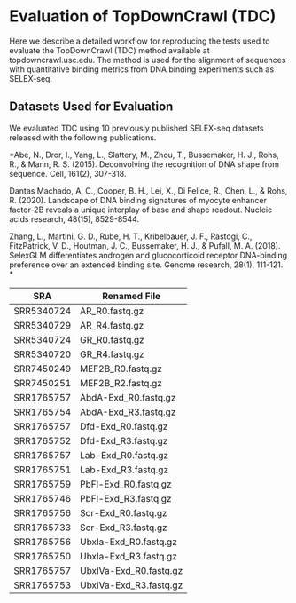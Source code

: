 # Evaluation of TopDownCrawl (TDC)
Here we describe a detailed workflow for reproducing the tests used to evaluate the TopDownCrawl (TDC) method available at topdowncrawl.usc.edu. The method is used for the alignment of sequences with quantitative binding metrics from DNA binding experiments such as SELEX-seq.

## Datasets Used for Evaluation
We evaluated TDC using 10 previously published SELEX-seq datasets released with the following publications. 

*Abe, N., Dror, I., Yang, L., Slattery, M., Zhou, T., Bussemaker, H. J., Rohs, R., & Mann, R. S. (2015). Deconvolving the recognition of DNA shape from sequence. Cell, 161(2), 307-318. 

Dantas Machado, A. C., Cooper, B. H., Lei, X., Di Felice, R., Chen, L., & Rohs, R. (2020). Landscape of DNA binding signatures of myocyte enhancer factor-2B reveals a unique interplay of base and shape readout. Nucleic acids research, 48(15), 8529-8544. 

Zhang, L., Martini, G. D., Rube, H. T., Kribelbauer, J. F., Rastogi, C., FitzPatrick, V. D., Houtman, J. C., Bussemaker, H. J., & Pufall, M. A. (2018). SelexGLM differentiates androgen and glucocorticoid receptor DNA-binding preference over an extended binding site. Genome research, 28(1), 111-121. *


| SRA | Renamed File |
| --- | --- |
| SRR5340724 | AR_R0.fastq.gz |
| SRR5340729 | AR_R4.fastq.gz |
| SRR5340724 | GR_R0.fastq.gz |
| SRR5340720 | GR_R4.fastq.gz |
| SRR7450249 | MEF2B_R0.fastq.gz |
| SRR7450251 | MEF2B_R2.fastq.gz |
| SRR1765757 | AbdA-Exd_R0.fastq.gz |
| SRR1765754 | AbdA-Exd_R3.fastq.gz |
| SRR1765757 | Dfd-Exd_R0.fastq.gz |
| SRR1765752 | Dfd-Exd_R3.fastq.gz |
| SRR1765757 | Lab-Exd_R0.fastq.gz |
| SRR1765751 | Lab-Exd_R3.fastq.gz |
| SRR1765759 | PbFl-Exd_R0.fastq.gz |
| SRR1765746 | PbFl-Exd_R3.fastq.gz |
| SRR1765756 | Scr-Exd_R0.fastq.gz |
| SRR1765733 | Scr-Exd_R3.fastq.gz |
| SRR1765756 | UbxIa-Exd_R0.fastq.gz |
| SRR1765750 | UbxIa-Exd_R3.fastq.gz |
| SRR1765757 | UbxIVa-Exd_R0.fastq.gz |
| SRR1765753 | UbxIVa-Exd_R3.fastq.gz |

